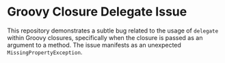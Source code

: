 # Groovy Closure Delegate Issue

This repository demonstrates a subtle bug related to the usage of `delegate` within Groovy closures, specifically when the closure is passed as an argument to a method. The issue manifests as an unexpected `MissingPropertyException`.